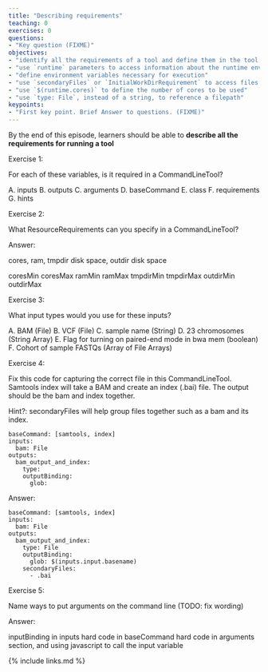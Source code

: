 ```yaml
---
title: "Describing requirements"
teaching: 0
exercises: 0
questions:
- "Key question (FIXME)"
objectives:
- "identify all the requirements of a tool and define them in the tool description"
- "use `runtime` parameters to access information about the runtime environment"
- "define environment variables necessary for execution"
- "use `secondaryFiles` or `InitialWorkDirRequirement` to access files in the same directory as another referenced file"
- "use `$(runtime.cores)` to define the number of cores to be used"
- "use `type: File`, instead of a string, to reference a filepath"
keypoints:
- "First key point. Brief Answer to questions. (FIXME)"
---
```

By the end of this episode,
learners should be able to
__describe all the requirements for running a tool__

Exercise 1:

For each of these variables, is it required in a CommandLineTool?

A. inputs
B. outputs
C. arguments
D. baseCommand
E. class
F. requirements
G. hints

Exercise 2:

What ResourceRequirements can you specify in a CommandLineTool?

Answer:

cores, ram, tmpdir disk space, outdir disk space

coresMin
coresMax
ramMin
ramMax
tmpdirMin
tmpdirMax
outdirMin
outdirMax

Exercise 3:

What input types would you use for these inputs?

A. BAM (File)
B. VCF (File)
C. sample name (String)
D. 23 chromosomes (String Array)
E. Flag for turning on paired-end mode in bwa mem (boolean)
F. Cohort of sample FASTQs (Array of File Arrays)

Exercise 4:

Fix this code for capturing the correct file in this CommandLineTool. Samtools index will take a BAM and create an index (.bai) file. The output should be the bam and index together.

Hint?: secondaryFiles will help group files together such as a bam and its index.

~~~
baseCommand: [samtools, index]
inputs:
  bam: File
outputs:
  bam_output_and_index:
    type:
    outputBinding:
      glob:
~~~

Answer:

~~~
baseCommand: [samtools, index]
inputs:
  bam: File
outputs:
  bam_output_and_index:
    type: File
    outputBinding:
      glob: $(inputs.input.basename)
    secondaryFiles:
      - .bai
~~~

Exercise 5:

Name ways to put arguments on the command line (TODO: fix wording)

Answer:

inputBinding in inputs
hard code in baseCommand
hard code in arguments section, and using javascript to call the input variable


{% include links.md %}
